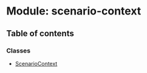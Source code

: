 # Module: scenario-context

## Table of contents

### Classes

- [ScenarioContext](../wiki/scenario-context.ScenarioContext)
